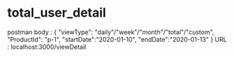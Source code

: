 # total_user_detail
postman body :
  {
    "viewType": "daily"/"week"/"month"/"total"/"custom",
    "ProductId": "p-1",
    "startDate":"2020-01-10",
    "endDate":"2020-01-13"
}
URL : localhost:3000/viewDetail
